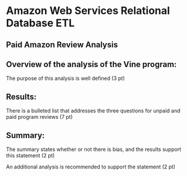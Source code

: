 # Amazon Web Services Relational Database ETL
## Paid Amazon Review Analysis

## Overview of the analysis of the Vine program:

The purpose of this analysis is well defined (3 pt)

## Results:

There is a bulleted list that addresses the three questions for unpaid and paid program reviews (7 pt)

## Summary:

The summary states whether or not there is bias, and the results support this statement (2 pt)

An additional analysis is recommended to support the statement (2 pt)
